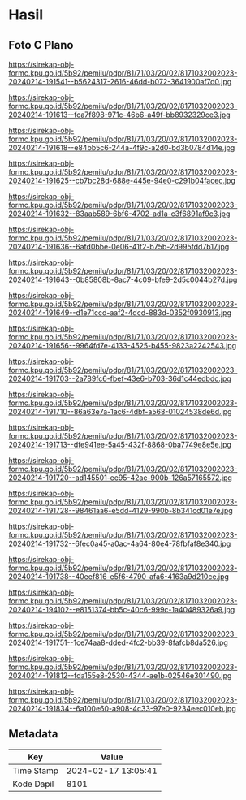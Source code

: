 # Hasil

## Foto C Plano

https://sirekap-obj-formc.kpu.go.id/5b92/pemilu/pdpr/81/71/03/20/02/8171032002023-20240214-191541--b5624317-2616-46dd-b072-3641900af7d0.jpg

https://sirekap-obj-formc.kpu.go.id/5b92/pemilu/pdpr/81/71/03/20/02/8171032002023-20240214-191613--fca7f898-971c-46b6-a49f-bb8932329ce3.jpg

https://sirekap-obj-formc.kpu.go.id/5b92/pemilu/pdpr/81/71/03/20/02/8171032002023-20240214-191618--e84bb5c6-244a-4f9c-a2d0-bd3b0784d14e.jpg

https://sirekap-obj-formc.kpu.go.id/5b92/pemilu/pdpr/81/71/03/20/02/8171032002023-20240214-191625--cb7bc28d-688e-445e-94e0-c291b04facec.jpg

https://sirekap-obj-formc.kpu.go.id/5b92/pemilu/pdpr/81/71/03/20/02/8171032002023-20240214-191632--83aab589-6bf6-4702-ad1a-c3f6891af9c3.jpg

https://sirekap-obj-formc.kpu.go.id/5b92/pemilu/pdpr/81/71/03/20/02/8171032002023-20240214-191636--6afd0bbe-0e06-41f2-b75b-2d995fdd7b17.jpg

https://sirekap-obj-formc.kpu.go.id/5b92/pemilu/pdpr/81/71/03/20/02/8171032002023-20240214-191643--0b85808b-8ac7-4c09-bfe9-2d5c0044b27d.jpg

https://sirekap-obj-formc.kpu.go.id/5b92/pemilu/pdpr/81/71/03/20/02/8171032002023-20240214-191649--d1e71ccd-aaf2-4dcd-883d-0352f0930913.jpg

https://sirekap-obj-formc.kpu.go.id/5b92/pemilu/pdpr/81/71/03/20/02/8171032002023-20240214-191656--9964fd7e-4133-4525-b455-9823a2242543.jpg

https://sirekap-obj-formc.kpu.go.id/5b92/pemilu/pdpr/81/71/03/20/02/8171032002023-20240214-191703--2a789fc6-fbef-43e6-b703-36d1c44edbdc.jpg

https://sirekap-obj-formc.kpu.go.id/5b92/pemilu/pdpr/81/71/03/20/02/8171032002023-20240214-191710--86a63e7a-1ac6-4dbf-a568-01024538de6d.jpg

https://sirekap-obj-formc.kpu.go.id/5b92/pemilu/pdpr/81/71/03/20/02/8171032002023-20240214-191713--dfe941ee-5a45-432f-8868-0ba7749e8e5e.jpg

https://sirekap-obj-formc.kpu.go.id/5b92/pemilu/pdpr/81/71/03/20/02/8171032002023-20240214-191720--ad145501-ee95-42ae-900b-126a57165572.jpg

https://sirekap-obj-formc.kpu.go.id/5b92/pemilu/pdpr/81/71/03/20/02/8171032002023-20240214-191728--98461aa6-e5dd-4129-990b-8b341cd01e7e.jpg

https://sirekap-obj-formc.kpu.go.id/5b92/pemilu/pdpr/81/71/03/20/02/8171032002023-20240214-191732--6fec0a45-a0ac-4a64-80e4-78fbfaf8e340.jpg

https://sirekap-obj-formc.kpu.go.id/5b92/pemilu/pdpr/81/71/03/20/02/8171032002023-20240214-191738--40eef816-e5f6-4790-afa6-4163a9d210ce.jpg

https://sirekap-obj-formc.kpu.go.id/5b92/pemilu/pdpr/81/71/03/20/02/8171032002023-20240214-194102--e8151374-bb5c-40c6-999c-1a40489326a9.jpg

https://sirekap-obj-formc.kpu.go.id/5b92/pemilu/pdpr/81/71/03/20/02/8171032002023-20240214-191751--1ce74aa8-dded-4fc2-bb39-8fafcb8da526.jpg

https://sirekap-obj-formc.kpu.go.id/5b92/pemilu/pdpr/81/71/03/20/02/8171032002023-20240214-191812--fda155e8-2530-4344-ae1b-02546e301490.jpg

https://sirekap-obj-formc.kpu.go.id/5b92/pemilu/pdpr/81/71/03/20/02/8171032002023-20240214-191834--6a100e60-a908-4c33-97e0-9234eec010eb.jpg


## Metadata

| Key        | Value               |
| ---------- | ------------------- |
| Time Stamp | 2024-02-17 13:05:41 |
| Kode Dapil | 8101                |



